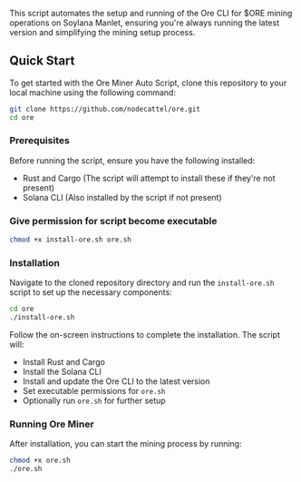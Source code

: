 This script automates the setup and running of the Ore CLI for $ORE mining operations on Soylana Manlet, ensuring you're always running the latest version and simplifying the mining setup process.

## Quick Start

To get started with the Ore Miner Auto Script, clone this repository to your local machine using the following command:

```bash
git clone https://github.com/nodecattel/ore.git
cd ore
```

### Prerequisites

Before running the script, ensure you have the following installed:

- Rust and Cargo (The script will attempt to install these if they're not present)
- Solana CLI (Also installed by the script if not present)

### Give permission for script become executable

```bash
chmod +x install-ore.sh ore.sh
```
### Installation

Navigate to the cloned repository directory and run the `install-ore.sh` script to set up the necessary components:

```bash
cd ore
./install-ore.sh
```

Follow the on-screen instructions to complete the installation. The script will:

- Install Rust and Cargo
- Install the Solana CLI
- Install and update the Ore CLI to the latest version
- Set executable permissions for `ore.sh`
- Optionally run `ore.sh` for further setup

### Running Ore Miner

After installation, you can start the mining process by running:

```bash
chmod +x ore.sh
./ore.sh
```
